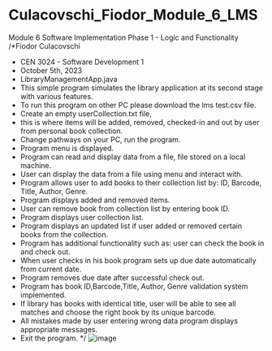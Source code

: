 # Culacovschi_Fiodor_Module_6_LMS
Module 6  Software Implementation Phase 1 - Logic and Functionality
/*Fiodor Culacovschi
 * CEN 3024 - Software Development 1
 * October 5th, 2023
 * LibraryManagementApp.java
 * This simple program simulates the library application at its second stage with various features.
 * To run this program on other PC please download the lms test.csv file.
 * Create an empty userCollection.txt file,
 * this is where items will be added, removed, checked-in and out by user from personal book collection.
 * Change pathways on your PC, run the program.
 * Program menu is displayed.
 * Program can read and display data from a file, file stored on a local machine.
 * User can display the data from a file using menu and interact with.
 * Program allows user to add books to their collection list by: ID, Barcode, Title, Author, Genre.
 * Program displays added and removed items.
 * User can remove book from collection list by entering book ID.
 * Program displays user collection list.
 * Program displays an updated list if user added or removed certain books from the collection.
 * Program has additional functionality such as: user can check the book in and check out.
 * When user checks in his book program sets up due date automatically from current date.
 * Program removes due date after successful check out. 
 * Program has book ID,Barcode,Title, Author, Genre validation system implemented.
 * If library has books with identical title, user will be able to see all matches and choose the right book by its unique barcode.
 * All mistakes made by user entering wrong data program displays appropriate messages.
 * Exit the program.
 */
![image](https://github.com/Fiodor-Culacovschi/Culacovschi_Fiodor_Module_6_LMS/assets/108423691/8fe5c2ce-f25e-42a4-83a5-17403f3a134d)
